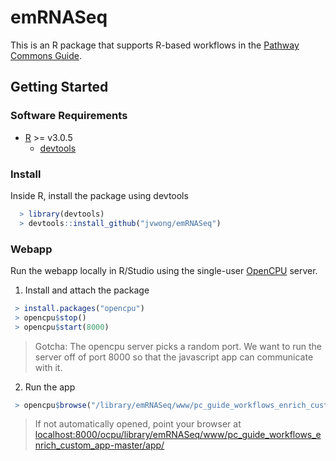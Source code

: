 # emRNASeq

This is an R package that supports R-based workflows in the [Pathway Commons Guide]().

## Getting Started

### Software Requirements

- [R](https://cran.r-project.org/) >= v3.0.5
  - [devtools](https://cran.r-project.org/web/packages/devtools/index.html)

### Install

Inside R, install the package using devtools

```r
  > library(devtools)
  > devtools::install_github("jvwong/emRNASeq")
```

### Webapp

Run the webapp locally in R/Studio using the single-user [OpenCPU](https://cran.r-project.org/web/packages/opencpu/index.html) server.

1. Install and attach the package

  ```r
   > install.packages("opencpu")
   > opencpu$stop()
   > opencpu$start(8000)
  ```

  > Gotcha: The opencpu server picks a random port. We want to run the server off of port 8000 so that the javascript app can communicate with it.

2. Run the app

  ```r
   > opencpu$browse("/library/emRNASeq/www/pc_guide_workflows_enrich_custom_app-master/app/")
  ```

  > If not automatically opened, point your browser at [localhost:8000/ocpu/library/emRNASeq/www/pc_guide_workflows_enrich_custom_app-master/app/](http://localhost:8000/ocpu/library/emRNASeq/www/pc_guide_workflows_enrich_custom_app-master/app/)
